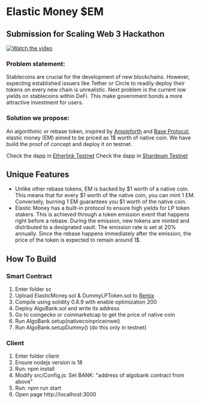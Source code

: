 
# Elastic Money $EM

## Submission for Scaling Web 3 Hackathon

[![Watch the video](https://img.youtube.com/vi/ZgCj2slJZo0/maxresdefault.jpg)](https://youtu.be/ZgCj2slJZo0)

### Problem statement:
Stablecoins are crucial for the development of new blockchains. However, expecting established issuers like Tether or Circle to readily deploy their tokens on every new chain is unrealistic.
Next problem is the current low yields on stablecoins within DeFi. This make government bonds a more attractive investment for users.

### Solution we propose:
An algorithmic or rebase token, inspired by [Ampleforth](https://www.coingecko.com/en/coins/ampleforth) and [Base Protocol](https://www.coingecko.com/en/coins/base-protocol), elastic money (EM) aimed to be priced as 1$ worth of native coin. We have build the proof of concept and deploy it on testnet.

Check the dapp in [Etherlink Testnet](https://elasticmoney.raijin.tech)
Check the dapp in [Shardeum Testnet](https://elasticmoney.raijin.tech)

## Unique Features
- Unlike other rebase tokens, EM is backed by $1 worth of a native coin. This means that for every $1 worth of the native coin, you can mint 1 EM. Conversely, burning 1 EM guarantees you $1 worth of the native coin.
- Elastic Money has a built-in protocol to ensure high yields for LP token stakers. This is achieved through a token emission event that happens right before a rebase. During the emission, new tokens are minted and distributed to a designated vault. The emission rate is set at 20% annually. Since the rebase happens immediately after the emission, the price of the token is expected to remain around 1$.

## How To Build
### Smart Contract
1. Enter folder sc
2. Upload ElasticMoney.sol & DummyLPToken.sol to [Remix](https://remix.ethereum.org)
3. Compile using solidity 0.8.9 with enable optimization 200
4. Deploy AlgoBank.sol and write its address
5. Go to coingecko or coinmarketcap to get the price of native coin
6. Run AlgoBank.setup(nativecoinpriceinwei)
7. Run AlgoBank.setupDummy() (do this only in testnet)
 
### Client
1. Enter folder client
2. Ensure nodejs version is 18
3. Run: npm install
4. Modify src/Config.js: Set BANK: "address of algobank contract from above"
5. Run: npm run start
6. Open page http://localhost:3000